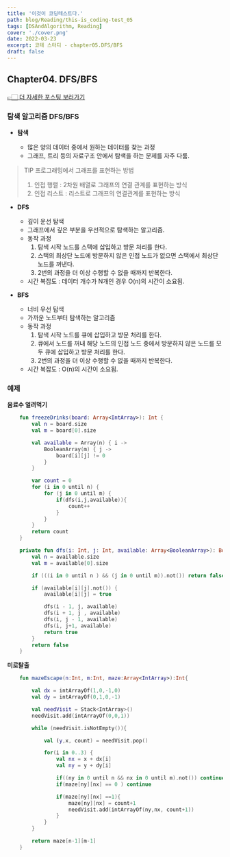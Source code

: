 ```yaml
---
title: '이것이 코딩테스트다.'
path: blog/Reading/this-is_coding-test_05
tags: [DSAndAlgorithm, Reading]
cover: './cover.png'
date: 2022-03-23
excerpt: 코테 스터디 - chapter05.DFS/BFS
draft: false
---
```


## Chapter04. DFS/BFS

[👉🏻 더 자세한 포스팅 보러가기](https://hyejineee.github.io/blog/graph-search-algorithm1)

### 탐색 알고리즘 DFS/BFS

- **탐색**

  - 많은 양의 데이터 중에서 원하는 데이터를 찾는 과정
  - 그래프, 트리 등의 자료구조 안에서 탐색을 하는 문제를 자주 다룸.

> TIP 프로그래밍에서 그래프를 표현하는 방법
>
> 1. 인접 행렬 : 2차원 배열로 그래프의 연결 관계를 표현하는 방식
> 2. 인접 리스트 : 리스트로 그래프의 연결관계를 표현하는 방식

- **DFS**

  - 깊이 운선 탐색
  - 그래프에서 깊은 부분을 우선적으로 탐색하는 알고리즘.
  - 동작 과정
    1. 탐색 시작 노드를 스택에 삽입하고 방문 처리를 한다.
    2. 스택의 최상단 노드에 방문하지 않은 인접 노드가 없으면 스택에서 최상단 노드를 꺼낸다.
    3. 2번의 과정을 더 이상 수행할 수 없을 때까지 반복한다.
  - 시간 복잡도 : 데이터 개수가 N개인 경우 O(n)의 시간이 소요됨.

- **BFS**
  - 너비 우선 탐색
  - 가까운 노드부터 탐색하는 알고리즘
  - 동작 과정
    1. 탐색 시작 노드를 큐에 삽입하고 방문 처리를 한다.
    2. 큐에서 노드를 꺼내 해당 노드의 인접 노드 중에서 방문하지 않은 노드를 모두 큐에 삽입하고 방문 처리를 한다.
    3. 2번의 과정을 더 이상 수행할 수 없을 때까지 반복한다.
  - 시간 복잡도 : O(n)의 시간이 소요됨.

### 예제

**음료수 얼려먹기**

```kotlin
    fun freezeDrinks(board: Array<IntArray>): Int {
        val n = board.size
        val m = board[0].size

        val available = Array(n) { i ->
            BooleanArray(m) { j ->
                board[i][j] != 0
            }
        }

        var count = 0
        for (i in 0 until n) {
            for (j in 0 until m) {
                if(dfs(i,j,available)){
                    count++
                }
            }
        }
        return count
    }

    private fun dfs(i: Int, j: Int, available: Array<BooleanArray>): Boolean {
        val n = available.size
        val m = available[0].size

        if (((i in 0 until n ) && (j in 0 until m)).not()) return false

        if (available[i][j].not()) {
            available[i][j] = true

            dfs(i - 1, j, available)
            dfs(i + 1, j , available)
            dfs(i, j - 1, available)
            dfs(i, j+1, available)
            return true
        }
        return false
    }
```

**미로탈출**

```kotlin
    fun mazeEscape(n:Int, m:Int, maze:Array<IntArray>):Int{

        val dx = intArrayOf(1,0,-1,0)
        val dy = intArrayOf(0,1,0,-1)

        val needVisit = Stack<IntArray>()
        needVisit.add(intArrayOf(0,0,1))

        while (needVisit.isNotEmpty()){

            val (y,x, count) = needVisit.pop()

            for(i in 0..3) {
                val nx = x + dx[i]
                val ny = y + dy[i]

                if((ny in 0 until n && nx in 0 until m).not()) continue
                if(maze[ny][nx] == 0 ) continue

                if(maze[ny][nx] ==1){
                    maze[ny][nx] = count+1
                    needVisit.add(intArrayOf(ny,nx, count+1))
                }
            }
        }

        return maze[n-1][m-1]
    }
```
